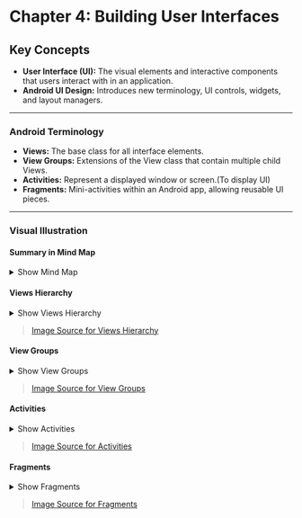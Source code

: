 
<!-- CHAPTER 4: BUILDING USER INTERFACES -->
# Chapter 4: Building User Interfaces

## Key Concepts

- **User Interface (UI):** The visual elements and interactive components that users interact with in an application.
- **Android UI Design:** Introduces new terminology, UI controls, widgets, and layout managers.

***

### Android Terminology

- **Views:** The base class for all interface elements.
- **View Groups:** Extensions of the View class that contain multiple child Views.
- **Activities:** Represent a displayed window or screen.(To display UI)
- **Fragments:** Mini-activities within an Android app, allowing reusable UI pieces.

***

### Visual Illustration

#### Summary in Mind Map

<details>
<summary>Show Mind Map</summary>
  
![Mind Map](./assets/android_new_terminology.svg)

</details>

#### Views Hierarchy

<details>
<summary>Show Views Hierarchy</summary>

![Views Hierarchy](https://www.usna.edu/Users/cs/adina/teaching/it472/spring2021/course/resources/images/android_view_class.png)

</details>

> [Image Source for Views Hierarchy](https://www.usna.edu/Users/cs/adina/teaching/it472/spring2021/course/page.php?shortname=mobileos&id=5#hierarchy)

#### View Groups

<details>
<summary>Show View Groups</summary>

![View Groups](https://developer.android.com/images/viewgroup.png)

</details>

> [Image Source for View Groups](http://developer.android.com/images/viewgroup.png)

#### Activities

<details>
<summary>Show Activities</summary>

![Activities](https://www.tutorialspoint.com/android/images/activity.jpg)

</details>

> [Image Source for Activities](https://www.tutorialspoint.com/android/android_acitivities.htm)

#### Fragments

<details>
<summary>Show Fragments</summary>

![Fragments](https://www.tutorialspoint.com/android/images/android_fragments.jpg)

</details>

> [Image Source for Fragments](https://www.tutorialspoint.com/android/android_fragments.htm)
